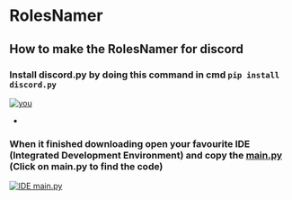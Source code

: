 # RolesNamer
## How to make the RolesNamer for discord

### Install discord.py by doing this command in cmd `pip install discord.py`

[![you](https://cdn.discordapp.com/attachments/1138054723363160084/1180814417668100207/2023-12-03-11-11-05.gif?ex=657eca1f&is=656c551f&hm=e00f9d4eedca2cc256e48b5edf5969d223e1857c14c23c31d272249285da28bf& "you")](https://cdn.discordapp.com/attachments/1138054723363160084/1180814417668100207/2023-12-03-11-11-05.gif?ex=657eca1f&is=656c551f&hm=e00f9d4eedca2cc256e48b5edf5969d223e1857c14c23c31d272249285da28bf& "you")

-

### When it finished downloading open your favourite IDE (Integrated Development Environment) and copy the [main.py](https://github.com/Theb1ffy/NameRoles/blob/main/main.py "main.py") (Click on main.py to find the code)

[![IDE main.py](https://cdn.discordapp.com/attachments/1138054723363160084/1203702645693481020/0204.gif?ex=65d20e72&is=65bf9972&hm=7c1c37db6e87c137e080fbc8c92cbcbb7307a0ad9c1ec9f4d04f4694a3d3c65b& "IDE main.py")](https://cdn.discordapp.com/attachments/1138054723363160084/1203702645693481020/0204.gif?ex=65d20e72&is=65bf9972&hm=7c1c37db6e87c137e080fbc8c92cbcbb7307a0ad9c1ec9f4d04f4694a3d3c65b& "IDE main.py")
